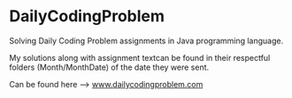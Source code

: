 # DailyCodingProblem

Solving Daily Coding Problem assignments in Java programming language. 


My solutions along with assignment textcan be found in their 
respectful folders (Month/MonthDate) of the date they were sent.


Can be found here --> www.dailycodingproblem.com
